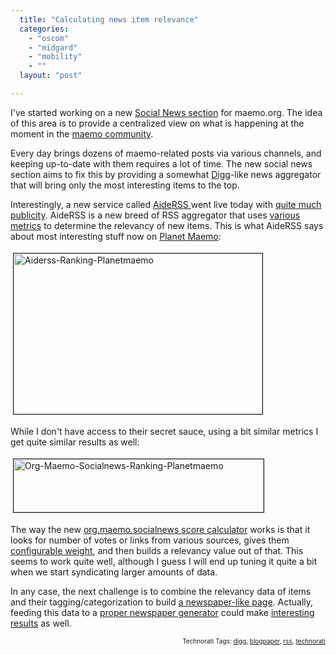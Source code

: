 ```yaml
---
  title: "Calculating news item relevance"
  categories: 
    - "oscom"
    - "midgard"
    - "mobility"
    - ""
  layout: "post"

---
```

I've started working on a new <a href="https://garage.maemo.org/tracker/?func=detail&amp;aid=885&amp;group_id=106&amp;atid=940">Social News section</a> for maemo.org. The idea of this area is to provide a centralized view on what is happening at the moment in the <a href="http://maemo.org/">maemo community</a>. 

Every day brings dozens of maemo-related posts via various channels, and keeping up-to-date with them requires a lot of time. The new social news section aims to fix this by providing a somewhat <a href="http://digg.com/">Digg</a>-like news aggregator that will bring only the most interesting items to the top.

Interestingly, a new service called <a href="http://www.aiderss.com/">AideRSS </a>went live today with <a href="http://slashdot.org/article.pl?sid=07/07/24/2241222">quite much publicity</a>. AideRSS is a new breed of RSS aggregator that uses <a href="http://www.aiderss.com/blog/faq#postrank">various metrics</a> to determine the relevancy of new items. This is what AideRSS says about most interesting stuff now on <a href="http://planet.maemo.org/">Planet Maemo</a>:

<img src="http://bergie.iki.fi/midcom-serveattachmentguid-e52e42683aab11dcba6de54e307a85258525/aiderss-ranking-planetmaemo.jpg" height="257" width="398" border="1" hspace="4" vspace="4" alt="Aiderss-Ranking-Planetmaemo" /><span style="font-size:0pt;">

</span>While I don't have access to their secret sauce, using a bit similar metrics I get quite similar results as well:

<img src="http://bergie.iki.fi/midcom-serveattachmentguid-feb977163aab11dcb592079c25510bd60bd6/org-maemo-socialnews-ranking-planetmaemo.jpg" height="85" width="400" border="1" hspace="4" vspace="4" alt="Org-Maemo-Socialnews-Ranking-Planetmaemo" /><span style="font-size:0pt;">

</span>The way the new <a href="http://trac.midgard-project.org/browser/trunk/midcom/org.maemo.socialnews/calculator.php?rev=11348">org.maemo.socialnews score calculator</a> works is that it looks for number of votes or links from various sources, gives them <a href="http://trac.midgard-project.org/browser/trunk/midcom/org.maemo.socialnews/config/config.inc?rev=11348">configurable weight</a>, and then builds a relevancy value out of that. This seems to work quite well, although I guess I will end up tuning it quite a bit when we start syndicating larger amounts of data.

In any case, the next challenge is to combine the relevancy data of items and their tagging/categorization to build <a href="http://www.iht.com/">a newspaper-like page</a>. Actually, feeding this data to a <a href="http://www.feedjournal.com/">proper newspaper generator</a> could make <a href="http://www.oinc.net/B5/Enc/display.php?ut">interesting results</a> as well.

<!-- technorati tags start --><p style="text-align:right;font-size:10px;">Technorati Tags: <a href="http://www.technorati.com/tag/digg" rel="tag">digg</a>, <a href="http://www.technorati.com/tag/blogpaper" rel="tag">blogpaper</a>, <a href="http://www.technorati.com/tag/rss" rel="tag">rss</a>, <a href="http://www.technorati.com/tag/technorati" rel="tag">technorati</a></p><!-- technorati tags end -->